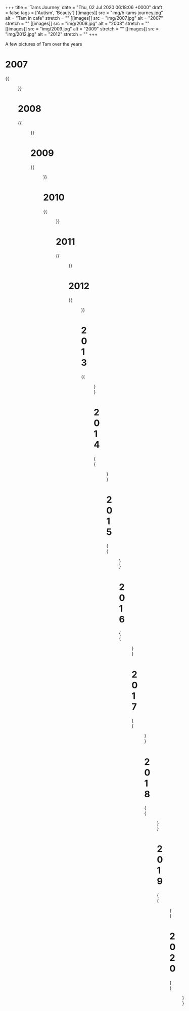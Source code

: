 +++
title = 'Tams Journey'
date = "Thu, 02 Jul 2020 06:18:06 +0000"
draft = false
tags = ['Autism', 'Beauty']
[[images]]
  src = "img/h-tams journey.jpg"
  alt = "Tam in cafe"
  stretch = ""
[[images]]
  src = "img/2007.jpg"
  alt = "2007"
  stretch = ""
[[images]]
  src = "img/2008.jpg"
  alt = "2008"
  stretch = ""
[[images]]
  src = "img/2009.jpg"
  alt = "2009"
  stretch = ""
[[images]]
  src = "img/2012.jpg"
  alt = "2012"
  stretch = ""
+++

A few pictures of Tam over the years

<!--more-->

# 2007

{{<figure src = "/img/2007.jpg" caption = "2007 - First Photo">}}

# 2008
{{<figure src = "/img/2008.jpg" caption = "2008">}}

# 2009
{{<figure src = "/img/2009.jpg" caption = "2008">}}

# 2010
{{<figure src = "/img/2010.jpg" caption = "2010">}}

# 2011
{{<figure src = "/img/2011.jpg" caption = "2011">}}

# 2012
{{<figure src = "/img/2012.jpg" caption = "2012">}}

# 2013
{{<figure src = "/img/2013.jpg" caption = "2013">}}

# 2014
{{<figure src = "/img/2014.jpg" caption = "2014">}}

# 2015
{{<figure src = "/img/2015.jpg" caption = "2015">}}

# 2016
{{<figure src = "/img/2016.jpg" caption = "2016">}}

# 2017
{{<figure src = "/img/2017.jpg" caption = "2017">}}

# 2018
{{<figure src = "/img/2018.jpg" caption = "2018">}}

# 2019
{{<figure src = "/img/2019.jpg" caption = "2019">}}

# 2020
{{<figure src = "/img/2020.jpg" caption = "2020">}}